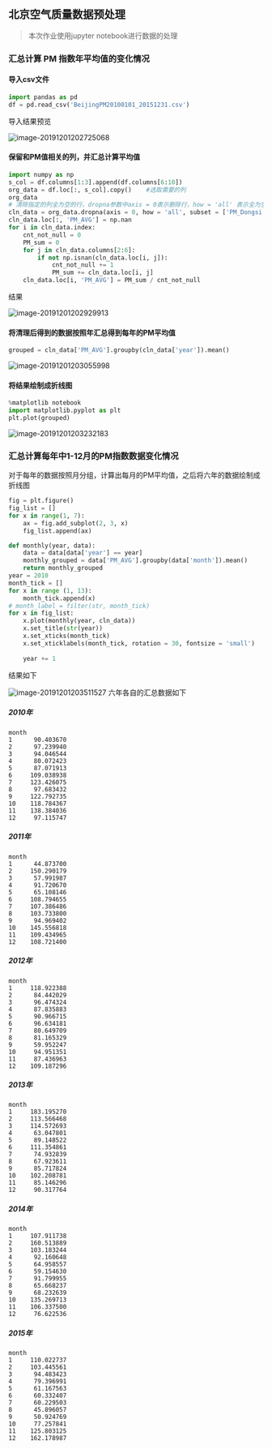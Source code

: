 ## 北京空气质量数据预处理
> 本次作业使用jupyter notebook进行数据的处理
### 汇总计算 PM 指数年平均值的变化情况
#### 导入csv文件
```python
import pandas as pd
df = pd.read_csv('BeijingPM20100101_20151231.csv')
```
导入结果预览

![image-20191201202725068](C:\Users\speci\AppData\Roaming\Typora\typora-user-images\image-20191201202725068.png)

#### 保留和PM值相关的列，并汇总计算平均值
```python
import numpy as np
s_col = df.columns[1:3].append(df.columns[6:10])
org_data = df.loc[:, s_col].copy()    #选取需要的列
org_data
# 清除指定的列全为空的行，dropna参数中axis = 0表示删除行，how = 'all' 表示全为空才删，subset表示针对那几列判空，inplace为真表示是否在原数据上操作，此处要复制到新的dataframe中去，故设为假
cln_data = org_data.dropna(axis = 0, how = 'all', subset = ['PM_Dongsi', 'PM_Dongsihuan', 'PM_Nongzhanguan', 'PM_US Post']).copy()
cln_data.loc[:, 'PM_AVG'] = np.nan
for i in cln_data.index:
    cnt_not_null = 0
    PM_sum = 0
    for j in cln_data.columns[2:6]:
        if not np.isnan(cln_data.loc[i, j]):
            cnt_not_null += 1
            PM_sum += cln_data.loc[i, j]
    cln_data.loc[i, 'PM_AVG'] = PM_sum / cnt_not_null
```
结果

![image-20191201202929913](C:\Users\speci\AppData\Roaming\Typora\typora-user-images\image-20191201202929913.png)

#### 将清理后得到的数据按照年汇总得到每年的PM平均值
```python
grouped = cln_data['PM_AVG'].groupby(cln_data['year']).mean()
```

![image-20191201203055998](C:\Users\speci\AppData\Roaming\Typora\typora-user-images\image-20191201203055998.png)

#### 将结果绘制成折线图
```python
%matplotlib notebook
import matplotlib.pyplot as plt
plt.plot(grouped)
```

![image-20191201203232183](C:\Users\speci\AppData\Roaming\Typora\typora-user-images\image-20191201203232183.png)

### 汇总计算每年中1-12月的PM指数数据变化情况
对于每年的数据按照月分组，计算出每月的PM平均值，之后将六年的数据绘制成折线图
```python
fig = plt.figure()
fig_list = []
for x in range(1, 7):
    ax = fig.add_subplot(2, 3, x)
    fig_list.append(ax)

def monthly(year, data):
    data = data[data['year'] == year]
    monthly_grouped = data['PM_AVG'].groupby(data['month']).mean()
    return monthly_grouped
year = 2010
month_tick = []
for x in range (1, 13):
    month_tick.append(x)
# month_label = filter(str, month_tick)
for x in fig_list:
    x.plot(monthly(year, cln_data))
    x.set_title(str(year))
    x.set_xticks(month_tick)
    x.set_xticklabels(month_tick, rotation = 30, fontsize = 'small')
    
    year += 1
```
结果如下

![image-20191201203511527](C:\Users\speci\AppData\Roaming\Typora\typora-user-images\image-20191201203511527.png)
六年各自的汇总数据如下
##### 2010年
```
month
1      90.403670
2      97.239940
3      94.046544
4      80.072423
5      87.071913
6     109.038938
7     123.426075
8      97.683432
9     122.792735
10    118.784367
11    138.384036
12     97.115747
```
##### 2011年
```
month
1      44.873700
2     150.290179
3      57.991987
4      91.720670
5      65.108146
6     108.794655
7     107.386486
8     103.733800
9      94.969402
10    145.556818
11    109.434965
12    108.721400
```
##### 2012年
```
month
1     118.922388
2      84.442029
3      96.474324
4      87.835883
5      90.966715
6      96.634181
7      80.649709
8      81.165329
9      59.952247
10     94.951351
11     87.436963
12    109.187296
```
##### 2013年
```
month
1     183.195270
2     113.566468
3     114.572693
4      63.047801
5      89.148522
6     111.354861
7      74.932839
8      67.923611
9      85.717824
10    102.208781
11     85.146296
12     90.317764
```
##### 2014年
```
month
1     107.911738
2     160.513889
3     103.183244
4      92.160648
5      64.958557
6      59.154630
7      91.799955
8      65.668237
9      68.232639
10    135.269713
11    106.337500
12     76.622536
```
##### 2015年
```
month
1     110.022737
2     103.445561
3      94.483423
4      79.396991
5      61.167563
6      60.332407
7      60.229503
8      45.896057
9      50.924769
10     77.257841
11    125.803125
12    162.178987
```
